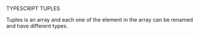 TYPESCRIPT TUPLES

Tuples is an array and each one of the element in the array can be renamed and have different types.